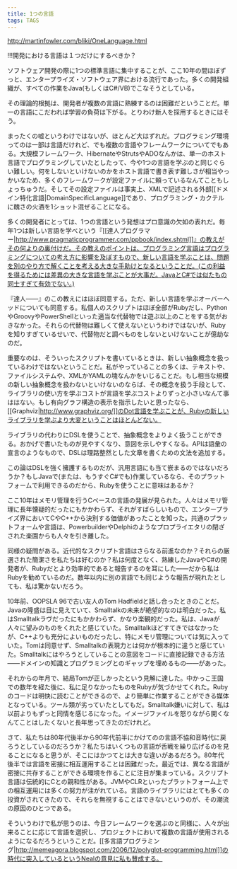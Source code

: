 ```yaml
---
title: 1つの言語
tags: TAGS
---
```


http://martinfowler.com/bliki/OneLanguage.html

!!!開発における言語は１つだけにするべきか？

ソフトウェア開発の際に1つの標準言語に集中することが、ここ10年の間ほぼずっと、エンタープライズ・ソフトウェア界における流行であった。多くの開発組織が、すべての作業をJava(もしくはC#/VB)でこなそうとしている。

その理論的根拠は、開発者が複数の言語に熟練するのは困難だということだ。単一の言語にこだわれば学習の負荷は下がる。とりわけ新人を採用するときにはそう。

まったくの嘘というわけではないが、ほとんど大はずれだ。プログラミング環境ってのは一部は言語だけれど、でも複数の言語やフレームワークについてでもある。大規模フレームワーク、HibernateやStrutsやADOなんかは、単一のホスト言語でプログラミングしていたとしたって、今や1つの言語を学ぶのと同じぐらい難しい。何をしないといけないのかをホスト言語で書き表す難しさが相当やっかいなため、多くのフレームワークが設定ファイルに頼っているなんてこともしょっちゅうだ。そしてその設定ファイルは事実上、XMLで記述される外部[[ドメイン特化言語|DomainSpecificLanguage]]であり、プログラミング・カクテルに醜さの火酒を1ショット混ぜることになる。

多くの開発者にとっては、1つの言語という発想はプロ意識の欠如の表れだ。毎年1つは新しい言語を学べという『[[達人プログラマー|http://www.pragmaticprogrammer.com/ppbook/index.shtml]]』の教えがその何よりの裏付けだ。その教えのポイントは、プログラミング言語はプログラミングについての考え方に影響を及ぼすもので、新しい言語を学ぶことは、問題を別のやり方で解くことを考える大きな手助けとなるということだ。(この利益を得るためには差異の大きな言語を学ぶことが大事だ。JavaとC#では似たもの同士すぎて有効でない。)

『達人——』のこの教えにはほぼ同意する。ただ、新しい言語を学ぶオーバーヘッドについても同意する。私個人のスクリプトはほぼ全部がRubyだし、PythonやGroovyやPowerShellといった適当な代替物では遊ぶ以上のことをする気がおきなかった。それらの代替物は難しくて使えないというわけではないが、Rubyを知りすぎているせいで、代替物だと調べものをしないといけないことが億劫なのだ。

重要なのは、そういったスクリプトを書いているときは、新しい抽象概念を扱っているわけではないということだ。私がやっていることの多くは、テキストや、ファイルシステムや、XMLかYAMLの塊なんかをいじることだ。もし相当な規模の新しい抽象概念を扱わないといけないのならば、その概念を扱う手段として、ライブラリの使い方を学ぶコストが言語を学ぶコストよりずっと小さいなんて事ははない。もし有向グラフ構造の表示を指示したいと思ったなら、[[Graphviz|http://www.graphviz.org/]]のDot言語を学ぶことが、Rubyの新しいライブラリを学ぶより大変ということはほとんどない。

ライブラリの代わりにDSLを使うことで、抽象概念をよりよく扱うことができる。おかげで書いたものが見やすくなり、意図を示しやすくなる。APIは語彙の宣言のようなもので、DSLは理路整然とした文章を書くための文法を追加する。

この論はDSLを強く擁護するものだが、汎用言語にも当て嵌まるのではないだろうか？もしJavaで(または、もうすぐC#でも)作業しているなら、そのプラットフォームで利用できるのだから、Rubyを使うことに意味はあるか？

ここ10年はメモリ管理を行うCベースの言語の発展が見られた。人々はメモリ管理に長年懐疑的だったにもかかわらず、それがすばらしいもので、エンタープライズ界においてCやC++から決別する価値があったことを知った。共通のプラットフォームや言語は、PowerbuilderやDelphiのようなプロプライエタリの閉ざされた楽園からも人々を引き離した。

同様の疑問がある。近代的なスクリプト言語はさらなる前進なのか？それらの厳選された簡潔さを私たちは好むのか？私は何度となく、熟練したJavaやC#の開発者が、Rubyだとより効率的であると報告するのを耳にした——だから私はRubyを勧めているのだ。数年以内に別の言語でも同じような報告が現れたとしても、私は驚かないだろう。

10年前、OOPSLA 96で古い友人のTom Hadfieldと話し合ったときのことだ。Javaの隆盛は目に見えていて、Smalltalkの未来が絶望的なのは明白だった。私はSmalltalkラヴだったにもかかわらず、かなり楽観的だった。私は、Javaが人々に望みのものをくれたと感じていた。Smalltalkほどすてきではなかったが、C++よりも充分によいものだったし、特にメモリ管理については気に入っていた。Tomは同意せず、Smalltalkの表現力とは何かが根本的に違うと感じていた。Smalltalkにはやろうとしていることの意図をコードに直接記録できる方法——ドメインの知識とプログラミングとのギャップを埋めるもの——があった。

それからの年月で、結局Tomが正しかったという見解に達した。中かっこ王国での数年を経た後に、私に足りなかったものをRubyが気づかせてくれた。Rubyのコードは明快に読むことができるので、より簡単に作業することができる媒体となっている。ツール類が劣っていたとしてもだ。Smalltalk嫌いに対して、私は以前よりもずっと同情を感じるになった。イメージファイルを怒りながら開くなんてことはしたくないと長年思ってきたのだけれど。

さて、私たちは80年代後半から90年代前半にかけてのの言語不協和音時代に戻ろうとしているのだろうか？私たちはいくつもの言語が舌戦を繰り広げるのを見ることになると思うが、そこにはかつてとは大きな違いがあるだろう。80年代後半では言語を密接に相互運用することは困難だった。最近では、異なる言語が密接に共存することができる環境を作ることに注目が集まっている。スクリプト言語は伝統的にCとの親和性がある。JVMやCLRといったプラットフォーム上での相互運用には多くの努力が注がれている。言語のライブラリにはとても多くの投資がされてきたので、それらを無視することはできないというのが、その潮流の原因のひとつである。

そういうわけで私が思うのは、今日フレームワークを選ぶのと同様に、人々が出来ることに応じて言語を選択し、プロジェクトにおいて複数の言語が使用されるようになるだろうということだ。[[多言語プログラミング|http://memeagora.blogspot.com/2006/12/polyglot-programming.html]]の時代に突入しているというNealの意見に私も賛成する。
